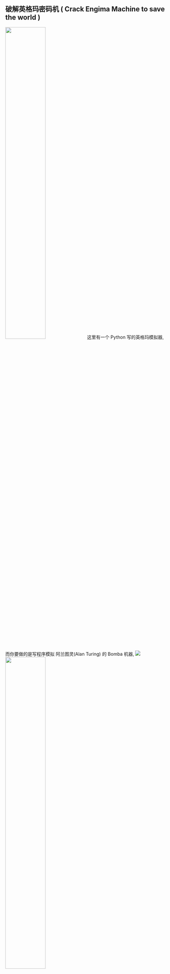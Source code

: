 <!-- 
    轮子本身可以转
    Cracking the NAZI Enigma Code Machine
    https://www.youtube.com/watch?v=Hb44bGY2KdU

    那么什么时候需要转???
    解决了这个再说
 -->

## 破解英格玛密码机 ( Crack Engima Machine to save the world )
<img src="img/1.Enigma-machine.jpg" width="50%">  
这里有一个 Python 写的英格玛模拟器,  
而你要做的是写程序模拟 阿兰图灵(Alan Turing) 的 Bomba 机器,  
<img src="img/bomba.jpg">  
<img src="img/bomeba.jpg" width="50%">

破解德国人用 Enigma 加密的密文  
<img src="img/field.jpg">  
<img src="img/truck.jpg">  



<br/>
### 1. 简单介绍 (包括这段, 共x段)  
英格玛密码机 (Engima Machine) 是德国在二战期间用的机器  
作用是加密信息, 然后把加密后的信息通过无线电发出去,  
这样只有友军才知道是什么意思.  

为了更形象的了解 Enigma 的使用方法和原理, 请看视频:  

1. [數字狂 非官方繁體中文字幕]_Enigma Machine 數字狂    
https://www.youtube.com/watch?v=J46hu4RMB5I     

2. [數字狂 非官方繁體中文字幕]_Engima 的缺陷 Flaw in the Enigma Code 數字狂   
https://www.youtube.com/watch?v=Sqpe5vZoKTo   

注: 只看完这2个视频你是没法写代码实现 Enigma 的，有些细节视频里没说.    
比如   
 
1 从5个转轮里抽3个是什么意思，为什么要抽3个？(第1集的06:00)   
转轮上面不都是01~26吗？
```
    因为每个轮子内部的连线不同, 比如轮子 V(5号轮子) 当输入 3 的时候可能输出 17
    轮子 I (1号轮子) 输入 3 的时候可能输出 21
    重点是内部的对应关系不同
    注意在密码本上, 5个转轮的编号是用罗马数字表示的
    比如 I VI V 这样,
    I = 1
    II = 2
    III = 3
    VI = 4
    V = 5
    当你在密码本的 Wazlzenlage 这一列看到 V IV I
    意思是把5号轮子放左边， 4号放中间，1号放右边
```

2，字母怎么经过3个轮子然后又绕回来再次经过3个轮子？具体怎么弄的？
比如到了第3个轮子，数字是37，然后视频说又回去，那不是回到第1个轮子的时候，数字和一开始进第1个轮子的时候一样了吗？
```
有一个部件叫做 Reflecter, 作用和轮子一样, 就是输入1个数字输出对应的数字
意思就是从第3个轮子出来的数字会先进 Reflector, 然后变成另一个数字, 之后再进第3个轮子,
然后走回去, 是这样运行的
![Image of a Reflector that belong to a Enigma Machine](img/Reflector.jpg)
```

3. 按键是字母，轮子是数字，这之间的对应关系是什么？
因为比如你按下了P，经过插线板变成了M，下一步就应该去轮子那边了，但是M这个数字到了轮子那边怎么办？
```
A 对应 1
B 对应 2
...
Z 对应 26
```

4. PlugBoard 有10组，一组2个字母，也就是20个字母之间的对应关系，
那么还有6个字母没有连线的字母怎么弄？
```
直接进 Rotor, 不经过变换
```



<br/>
### 2. 补充信息:
1 密码本(codebook) 是一张纸就是一个月的
![Codebook](img/hires-wehrmachtkey-bgs.jpg)

2 轮子不只是能转, 还能拿出来调换顺序(N多视频都有说这一点)

<br/>
3 转轮不只是有数字的, 也有字母的  
<img src="img/letter rotor.jpg">  

<br/>
4 Engima 有其他型号的, 并不是视频里就是唯一的型号      
<img src="img/enigma differnt mode.png">  

<br/>
5 并不是所有型号都是3个转轮, 有的有4个(M4型号), 有的有8个(海军用的这个)    
https://en.wikipedia.org/wiki/Enigma_rotor_details  
https://en.wikipedia.org/wiki/Enigma_machine   
<img src="img/465px-Enigma-8-rotor-cropped.jpg">
<img src="img/enigma-8-rotors-400px.jpg">



<br/>
### 玩法介绍



<br/>
### 任务


<br/>
### 资料来源
  
| 序号 | 链接 |
|------|------|
|   1   |  http://red-badger.com/blog/2015/02/23/understanding-the-enigma-machine-with-30-lines-of-ruby-star-of-the-2014-film-the-imitation-game/    |
|   2   |   Enigma Extra Footage - Numberphile  <br/>  https://www.youtube.com/watch?annotation_id=annotation_509771&feature=iv&src_vid=V4V2bpZlqx8&v=BdrrJ7qd4HA    |
|      |      |

 


   

http://py-enigma.readthedocs.io/en/latest/guide.html    
这是一个 Python Enigma 模拟器的文档   

How the Enigma was Set Up and Operated    
http://www.ellsbury.com/enigma3.htm  

The Enigma and the Bombe   
http://www.ellsbury.com/enigmabombe.htm   


http://users.telenet.be/d.rijmenants/en/faq.htm   
http://users.telenet.be/d.rijmenants/en/enigmaproc.htm   
https://www.youtube.com/watch?v=1__P4b_JTC4    


##### 艾倫・圖靈：生平與功績簡介（中文字幕） Alan Turing: biography and achievements
https://www.youtube.com/watch?v=ANK8-poUDiI     


##### WWII Enigma Machine: The Enigma Project  
https://www.youtube.com/watch?v=elYw4Ve4F-I    



Bletchley Park: The Enigma Machine     
https://www.youtube.com/watch?v=faRfab9Yyk8   



Imitation Game: how did the Enigma machine work?  (2分钟26秒)   
https://www.youtube.com/watch?v=TYX691q2J2c    
推荐理由: 这个视频里介绍了其他视频都跳过不讲的 Reflecter    



Enigma - The True Story (6分49秒)(UnknownHistory - BitmapAxis)   
https://www.youtube.com/watch?v=2OcC-8zUUEc   



Lorenz: Hitler's "Unbreakable" Cipher Machine (11分钟42秒)(singingbanana)    
https://www.youtube.com/watch?v=GBsfWSQVtYA    
推荐理由: 这个不是讲 Enigma, 是讲 Lorenz    


##### Turing's Enigma Problem (Part 1) - Computerphile (18分钟59秒)  
https://www.youtube.com/watch?v=d2NWPG2gB_A  
推荐理由:      
1 插线板部分, 字母和数字的对应, 拍摄的很清晰     
2 讲清楚了如果插线板没插线, 那么字母不会变, 原样送到 rotor, 以及一般是插10组，而不是13组全部插满.    

##### Crypto Museum
http://cryptomuseum.com/crypto/enigma/m4/index.htm
推荐理由:  图片多

http://ciphermachines.com/enigma
  

  https://plus.maths.org/content/exploring-enigma

Cracking the NAZI Enigma Code Machine
https://www.youtube.com/watch?v=Hb44bGY2KdU

Alan Turing - Enigma And The Bombe, Part 1
https://www.youtube.com/watch?v=RYbTeqRs5fA



<br/> 
### 最后  
欢迎写其他语言的 Enigma 模拟器 或是 Bomba 然后提交到这个库(fork&pull request)  

(记得写代码注释, 
文件开头 5,6 行写上你的名字和写这份代码的时间, 
可能需要的依赖库以及版本之类的,  
以及其他你觉得需要宣传的东西)  

或者你也可以写了之后放在自己的 Github 公开库, 开个 issue 告诉我,   
然后我在这份 README 里面写上你 Github 库的链接  

<br/>


<!-- 
3 图片里的最后一列，是什么？

Kenngruppen: special text fragments that should be transmitted to identify the transmitter’s key settings to any receiver. This is also known as the message indicator.
最后一列特殊信息会嵌入到最终发出的加密信息的一个固定区域里，
用于唯一标示发送者的机器设定.
当别人收到信息的时候，就根据固定格式，找到最后那一列的信息, 然后查表,
来确定是昨天的信息还是刚刚发的, 或者是2天前的信息.
然后根据那一天的设定来解码信息

总结重点就是：当收到信息时，根据最后一列信息比对，从而得知信息是哪一天的信息，
然后查表调整到对应设定，这样才能解密剩下的信息。

为什么能收到昨天甚至是前天的信息？？？



 -->